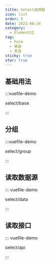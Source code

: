 ```yaml
---
title: Select选择器
icon: list
order: 5
date: 2023-08-24
category:
  - ElementUI
tag:
  - Form
  - 单选
  - 多选
sticky: true
star: true
---
```


<!-- more -->

## 基础用法

:::vuefile-demo

select/base

:::

## 分组

:::vuefile-demo

select/group

:::

## 读取数据源


::: vuefile-demo

select/data

:::

## 读取接口

::: vuefile-demo

select/api

:::